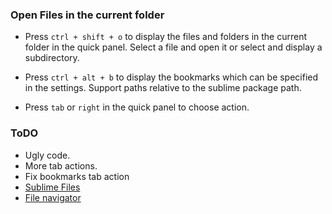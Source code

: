 ### Open Files in the current folder

- Press `ctrl + shift + o` to display the files and folders in the current folder
in the quick panel. Select a file and open it or select and display a subdirectory.

- Press `ctrl + alt + b` to display the bookmarks which can be specified in the settings.
Support paths relative to the sublime package path.

- Press `tab` or `right` in the quick panel to choose action.

### ToDO

- Ugly code.
- More tab actions.
- Fix bookmarks tab action
- [Sublime Files](https://packagecontrol.io/packages/Sublime%20Files)
- [File navigator](https://packagecontrol.io/packages/File%20Navigator)